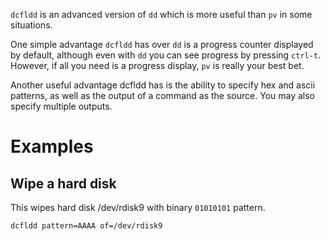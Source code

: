 `dcfldd` is an advanced version of `dd` which is more useful than `pv` in some situations.

One simple advantage `dcfldd` has over `dd` is a progress counter displayed by default, although even with `dd` you can see progress by pressing `ctrl-t`. However, if all you need is a progress display, `pv` is really your best bet.

Another useful advantage dcfldd has is the ability to specify hex and ascii patterns, as well as the output of a command as the source. You may also specify multiple outputs.

# Examples

## Wipe a hard disk

This wipes hard disk /dev/rdisk9 with binary `01010101` pattern.

```
dcfldd pattern=AAAA of=/dev/rdisk9
```
